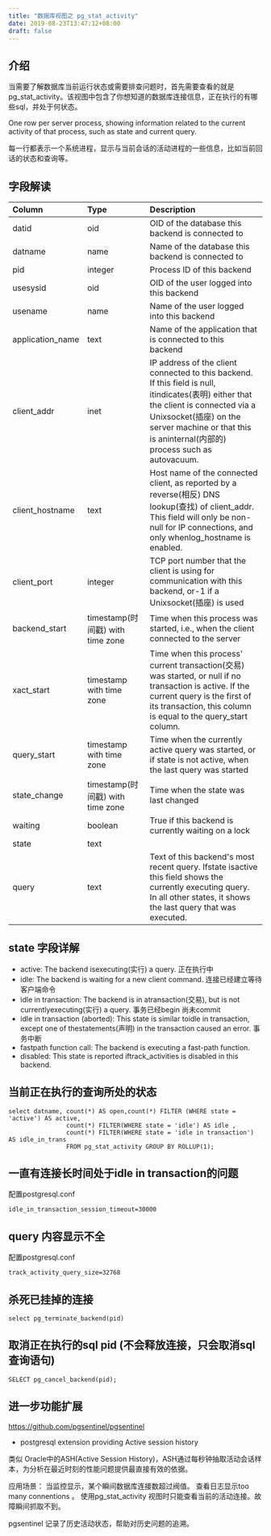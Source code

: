 ```yaml
---
title: "数据库视图之 pg_stat_activity"
date: 2019-08-23T13:47:12+08:00
draft: false
---
```


## 介绍
当需要了解数据库当前运行状态或需要排查问题时，首先需要查看的就是pg_stat_activity。该视图中包含了你想知道的数据库连接信息，正在执行的有哪些sql，并处于何状态。

One row per server process, showing information related to the current activity of that process, such as state and current query.

每一行都表示一个系统进程，显示与当前会话的活动进程的一些信息，比如当前回话的状态和查询等。

## 字段解读



|Column	 | Type | Description |
|:----|:----|:----|
|datid|	oid|	OID of the database this backend is connected to| 
|datname|	name|	Name of the database this backend is connected to|
|pid|	integer|	Process ID of this backend|
|usesysid|	oid|	OID of the user logged into this backend|
|usename|	name|	Name of the user logged into this backend|
|application_name|	text|	Name of the application that is connected to this backend|
|client_addr|	inet|	IP address of the client connected to this backend. If this field is null, itindicates(表明) either that the client is connected via a Unixsocket(插座) on the server machine or that this is aninternal(内部的) process such as autovacuum.|
|client_hostname|	text|	Host name of the connected client, as reported by a reverse(相反) DNS lookup(查找) of client_addr. This field will only be non-null for IP connections, and only whenlog_hostname is enabled.|
|client_port|	integer|	TCP port number that the client is using for communication with this backend, or-1 if a Unixsocket(插座) is used|
|backend_start|	timestamp(时间戳) with time zone|	Time when this process was started, i.e., when the client connected to the server|
|xact_start|	timestamp with time zone|	Time when this process' current transaction(交易) was started, or null if no transaction is active. If the current query is the first of its transaction, this column is equal to the query_start column.|
|query_start|	timestamp with time zone|	Time when the currently active query was started, or if state is not active, when the last query was started|
|state_change|	timestamp(时间戳) with time zone|	Time when the state was last changed|
|waiting|	boolean|	True if this backend is currently waiting on a lock|
|state|	text| | 
|query|	text|	Text of this backend's most recent query. Ifstate isactive this field shows the currently executing query. In all other states, it shows the last query that was executed.|

## state 字段详解

- active: The backend isexecuting(实行) a query. 正在执行中
- idle: The backend is waiting for a new client command. 连接已经建立等待客户端命令
- idle in transaction: The backend is in atransaction(交易), but is not currentlyexecuting(实行) a query. 事务已经begin 尚未commit
- idle in transaction (aborted): This state is similar toidle in transaction, except one of thestatements(声明) in the transaction caused an error. 事务中断
- fastpath function call: The backend is executing a fast-path function. 
- disabled: This state is reported iftrack_activities is disabled in this backend.

## 当前正在执行的查询所处的状态

```
select datname, count(*) AS open,count(*) FILTER (WHERE state = 'active') AS active,
                count(*) FILTER(WHERE state = 'idle') AS idle ,
                count(*) FILTER(WHERE state = 'idle in transaction') AS idle_in_trans
                FROM pg_stat_activity GROUP BY ROLLUP(1);
```

##  一直有连接长时间处于idle in transaction的问题

配置postgresql.conf
```
idle_in_transaction_session_timeout=30000
```

## query 内容显示不全

配置postgresql.conf
```
track_activity_query_size=32768
```

## 杀死已挂掉的连接

```
select pg_terminate_backend(pid)
```

## 取消正在执行的sql pid (不会释放连接，只会取消sql查询语句)
```
SELECT pg_cancel_backend(pid);
```

## 进一步功能扩展

https://github.com/pgsentinel/pgsentinel


- postgresql extension providing Active session history

类似 Oracle中的ASH(Active Session History)，ASH通过每秒钟抽取活动会话样本，为分析在最近时刻的性能问题提供最直接有效的依据。


应用场景： 当监控显示，某个瞬间数据库连接数超过阀值。 查看日志显示too many connentions 。 使用pg_stat_activity 视图时只能查看当前的活动连接。故障瞬间抓取不到。

pgsentinel 记录了历史活动状态，帮助对历史问题的追溯。

